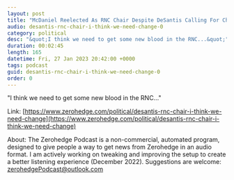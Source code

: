 ```yaml
---
layout: post
title: "McDaniel Reelected As RNC Chair Despite DeSantis Calling For Change"
audio: desantis-rnc-chair-i-think-we-need-change-0
category: political
desc: "&quot;I think we need to get some new blood in the RNC...&quot;"
duration: 00:02:45
length: 165
datetime: Fri, 27 Jan 2023 20:42:00 +0000
tags: podcast
guid: desantis-rnc-chair-i-think-we-need-change-0
order: 0
---
```

&quot;I think we need to get some new blood in the RNC...&quot;

Link: [https://www.zerohedge.com/political/desantis-rnc-chair-i-think-we-need-change](https://www.zerohedge.com/political/desantis-rnc-chair-i-think-we-need-change)

About: The Zerohedge Podcast is a non-commercial, automated program, designed to give people a way to get news from Zerohedge in an audio format.  I am actively working on tweaking and improving the setup to create a better listening experience (December 2022).  Suggestions are welcome: [zerohedgePodcast@outlook.com](mailto:zerohedgePodcast@outlook.com)